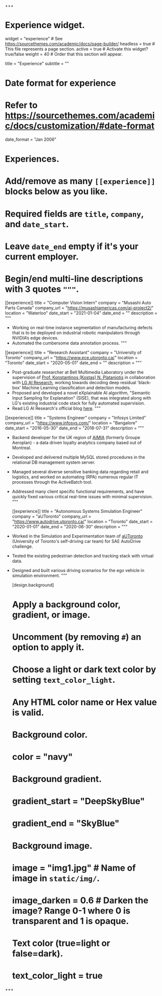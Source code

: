 +++
# Experience widget.
widget = "experience"  # See https://sourcethemes.com/academic/docs/page-builder/
headless = true  # This file represents a page section.
active = true  # Activate this widget? true/false
weight = 40  # Order that this section will appear.

title = "Experience"
subtitle = ""

# Date format for experience
#   Refer to https://sourcethemes.com/academic/docs/customization/#date-format
date_format = "Jan 2006"

# Experiences.
#   Add/remove as many `[[experience]]` blocks below as you like.
#   Required fields are `title`, `company`, and `date_start`.
#   Leave `date_end` empty if it's your current employer.
#   Begin/end multi-line descriptions with 3 quotes `"""`.
[[experience]]
  title = "Computer Vision Intern"
  company = "Musashi Auto Parts Canada"
  company_url = "https://musashiamericas.com/ai-project2/"
  location = "Waterloo"
  date_start = "2021-01-04"
  date_end = ""
  description = """
* Working on real-time instance segmentation of manufacturing defects that is to be deployed on industrial robotic manipulators through NVIDIA’s edge devices.
* Automated the cumbersome data annotation process.
  """
  
[[experience]]
  title = "Research Assistant"
  company = "University of Toronto"
  company_url = "https://www.ece.utoronto.ca/"
  location = "Toronto"
  date_start = "2020-05-01"
  date_end = ""
  description = """
* Post-graduate researcher at Bell Multimedia Laboratory under the supervision of [Prof. Konstantinos (Kostas) N. Plataniotis](https://scholar.google.com/citations?hl=en&user=W-4N_2gAAAAJ&view_op=list_works&sortby=pubdate "Kostas Scholar") in collaboration with [LG AI Research](https://www.lgresearch.ai/ "LGSP"), working towards decoding deep residual 'black-box' Machine Learning classification and detection models.
* Proposed and developed a novel eXplainable AI algorithm, "Semantic Input Sampling for Explanation" (SISE), that was integrated along with LG's existing industrial code stack for fully automated supervision.
* Read LG AI Research's official blog [here](https://m.post.naver.com/viewer/postView.nhn?volumeNo=30627518&memberNo=52249799).
  """

[[experience]]
  title = "Systems Engineer"
  company = "Infosys Limited"
  company_url = "https://www.infosys.com/"
  location = "Bangalore"
  date_start = "2016-05-30"
  date_end = "2018-07-31"
  description = """
* Backend developer for the UK region of [AIMIA](https://www.aimia.com/) (formerly Groupe Aeroplan) - a data driven loyalty analytics company based out of Montreal.
* Developed and delivered multiple MySQL stored procedures in the relational DB management system server.
* Managed several diverse sensitive banking data regarding retail and logistics, and worked on automating (RPA) numerous regular IT processes through the ActiveBatch tool.
* Addressed many client specific functional requirements, and have quickly fixed various critical real-time issues with minimal supervision.
  """
  
  [[experience]]
  title = "Autonomous Systems Simulation Engineer"
  company = "aUToronto"
  company_url = "https://www.autodrive.utoronto.ca/"
  location = "Toronto"
  date_start = "2020-01-01"
  date_end = "2020-06-30"
  description = """
* Worked in the Simulation and Experimentation team of [aUToronto](https://www.autodrive.utoronto.ca/) (University of Toronto's self-driving car team) for SAE AutoDrive challenge.
* Tested the existing pedestrian detection and tracking stack with virtual data.
* Designed and built various driving scenarios for the ego vehicle in simulation environment.
  """
  
  
  [design.background]
  # Apply a background color, gradient, or image.
  #   Uncomment (by removing `#`) an option to apply it.
  #   Choose a light or dark text color by setting `text_color_light`.
  #   Any HTML color name or Hex value is valid.
  
  # Background color.
  # color = "navy"
  
  # Background gradient.
  # gradient_start = "DeepSkyBlue"
  # gradient_end = "SkyBlue"
  
  # Background image.
  # image = "img1.jpg"  # Name of image in `static/img/`.
  # image_darken = 0.6  # Darken the image? Range 0-1 where 0 is transparent and 1 is opaque.

  # Text color (true=light or false=dark).
  # text_color_light = true  

+++
